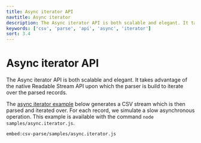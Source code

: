 ```yaml
---
title: Async iterator API
navtitle: Async iterator
description: The Async iterator API is both scalable and elegant. It takes advantage of the native Readable Stream API upon which the parser is build to iterate over the parsed records.
keywords: ['csv', 'parse', 'api', 'async', 'iterator']
sort: 3.4
---
```


# Async iterator API

The Async iterator API is both scalable and elegant. It takes advantage of the native Readable Stream API upon which the parser is build to iterate over the parsed records.

The [async iterator example](https://github.com/adaltas/node-csv/blob/master/packages/csv-parse/samples/async.iterator.js) below generates a CSV stream which is then parsed and iterated over. For each record, we simulate a slow asynchronous operation. This example is available with the command `node samples/async.iterator.js`.

`embed:csv-parse/samples/async.iterator.js`
